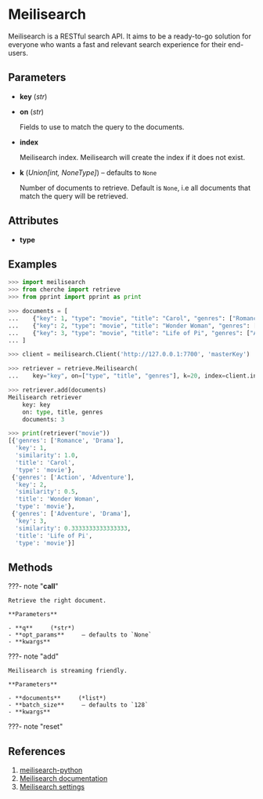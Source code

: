 # Meilisearch

Meilisearch is a RESTful search API. It aims to be a ready-to-go solution for everyone who wants a fast and relevant search experience for their end-users.



## Parameters

- **key** (*str*)

- **on** (*str*)

    Fields to use to match the query to the documents.

- **index**

    Meilisearch index. Meilisearch will create the index if it does not exist.

- **k** (*Union[int, NoneType]*) – defaults to `None`

    Number of documents to retrieve. Default is `None`, i.e all documents that match the query  will be retrieved.


## Attributes

- **type**


## Examples

```python
>>> import meilisearch
>>> from cherche import retrieve
>>> from pprint import pprint as print

>>> documents = [
...    {"key": 1, "type": "movie", "title": "Carol", "genres": ["Romance", "Drama"]},
...    {"key": 2, "type": "movie", "title": "Wonder Woman", "genres": ["Action", "Adventure"]},
...    {"key": 3, "type": "movie", "title": "Life of Pi", "genres": ["Adventure", "Drama"]}
... ]

>>> client = meilisearch.Client('http://127.0.0.1:7700', 'masterKey')

>>> retriever = retrieve.Meilisearch(
...    key="key", on=["type", "title", "genres"], k=20, index=client.index("movies"))

>>> retriever.add(documents)
Meilisearch retriever
    key: key
    on: type, title, genres
    documents: 3

>>> print(retriever("movie"))
[{'genres': ['Romance', 'Drama'],
  'key': 1,
  'similarity': 1.0,
  'title': 'Carol',
  'type': 'movie'},
 {'genres': ['Action', 'Adventure'],
  'key': 2,
  'similarity': 0.5,
  'title': 'Wonder Woman',
  'type': 'movie'},
 {'genres': ['Adventure', 'Drama'],
  'key': 3,
  'similarity': 0.3333333333333333,
  'title': 'Life of Pi',
  'type': 'movie'}]
```

## Methods

???- note "__call__"

    Retrieve the right document.

    **Parameters**

    - **q**     (*str*)    
    - **opt_params**     – defaults to `None`    
    - **kwargs**    
    
???- note "add"

    Meilisearch is streaming friendly.

    **Parameters**

    - **documents**     (*list*)    
    - **batch_size**     – defaults to `128`    
    - **kwargs**    
    
???- note "reset"

## References

1. [meilisearch-python](https://github.com/meilisearch/meilisearch-python)
2. [Meilisearch documentation](https://docs.meilisearch.com/learn/getting_started/quick_start.html#setup-and-installation)
3. [Meilisearch settings](https://docs.meilisearch.com/reference/api/settings.html#settings-object)

